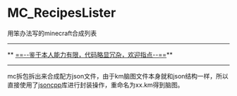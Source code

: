 # MC_RecipesLister

用笨办法写的minecraft合成列表

***

**                  <u>==--鉴于本人能力有限，代码略显冗杂，欢迎指点--==</u>**

***

mc拆包拆出来合成配方json文件，由于km脑图文件本身就和json结构一样，所以直接使用了[jsoncpp](https://github.com/open-source-parsers/jsoncpp)库进行封装操作，重命名为xx.km得到脑图。
